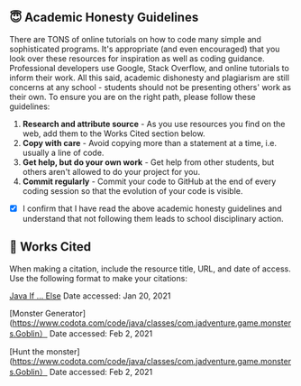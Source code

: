 
## 😇 Academic Honesty Guidelines

There are TONS of online tutorials on how to code many simple and sophisticated programs. It's appropriate (and even encouraged) that you look over these resources for inspiration as well as coding guidance. Professional developers use Google, Stack Overflow, and online tutorials to inform their work. All this said, academic dishonesty and plagiarism are still concerns at any school - students should not be presenting others' work as their own. To ensure you are on the right path, please follow these guidelines:

1. **Research and attribute source** - As you use resources you find on the web, add them to the Works Cited section below.
2. **Copy with care** - Avoid copying more than a statement at a time, i.e. usually a line of code.
3. **Get help, but do your own work** - Get help from other students, but others aren't allowed to do your project for you.
4. **Commit regularly** - Commit your code to GitHub at the end of every coding session so that the evolution of your code is visible.

- [x] I confirm that I have read the above academic honesty guidelines and understand that not following them leads to school disciplinary action.

## 📝 Works Cited

When making a citation, include the resource title, URL, and date of access. Use the following format to make your citations:

[Java If ... Else](https://www.w3schools.com/java/java_conditions.asp)
Date accessed: Jan 20, 2021

[Monster Generator](https://www.codota.com/code/java/classes/com.jadventure.game.monsters.Goblin）
Date accessed: Feb 2, 2021

[Hunt the monster](https://www.codota.com/code/java/classes/com.jadventure.game.monsters.Goblin）
Date accessed: Feb 2, 2021